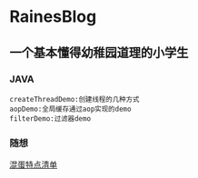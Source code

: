 # RainesBlog
## 一个基本懂得幼稚园道理的小学生
### JAVA
    createThreadDemo:创建线程的几种方式
    aopDemo:全局缓存通过aop实现的demo
    filterDemo:过滤器demo
### 随想
<a href="">混蛋特点清单</a>